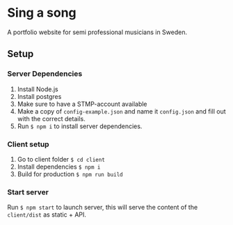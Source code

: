 # Sing a song

A portfolio website for semi professional musicians in Sweden.

## Setup

### Server Dependencies
1. Install Node.js
2. Install postgres
3. Make sure to have a STMP-account available
4. Make a copy of `config-example.json` and name it `config.json` and fill out with the correct details.
5. Run `$ npm i` to install server dependencies.

### Client setup
1. Go to client folder `$ cd client`
2. Install dependencies `$ npm i`
3. Build for production `$ npm run build`

### Start server
Run `$ npm start` to launch server, this will serve the content of the `client/dist` as static + API.
